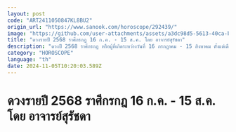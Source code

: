 ```yaml
---
layout: post
code: "ART2411050847KL8BU2"
origin_url: "https://www.sanook.com/horoscope/292439/"
image: "https://github.com/user-attachments/assets/a3dc98d5-5613-40ca-b93b-d210538fc43f"
title: "ดวงรายปี 2568 ราศีกรกฎ 16 ก.ค. - 15 ส.ค. โดย อาจารย์สุรัชดา"
description: "ดวงปี 2568 ราศีกรกฎ หรือผู้ที่เกิดระหว่างวันที่ 16 กรกฎาคม - 15 สิงหาคม ตั้งแต่เดือนมกราคมไปจนถึงสิ้นปีดวงแต่ละด้านจะเป็นอย่างไร เช็กดวงกันได้เลย"
category: "HOROSCOPE"
language: "th"
date: 2024-11-05T10:20:03.589Z
---
```


# ดวงรายปี 2568 ราศีกรกฎ 16 ก.ค. - 15 ส.ค. โดย อาจารย์สุรัชดา